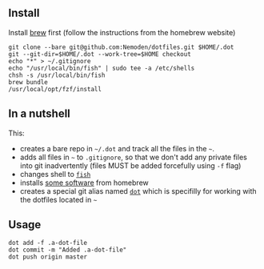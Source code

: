 Install
---

Install [brew](https://brew.sh/) first (follow the instructions from the homebrew website)

    git clone --bare git@github.com:Nemoden/dotfiles.git $HOME/.dot
    git --git-dir=$HOME/.dot --work-tree=$HOME checkout
    echo "*" > ~/.gitignore
    echo "/usr/local/bin/fish" | sudo tee -a /etc/shells
    chsh -s /usr/local/bin/fish
    brew bundle
    /usr/local/opt/fzf/install
    
In a nutshell
---

This:

- creates a bare repo in `~/.dot` and track all the files in the `~`.
- adds all files in `~` to `.gitignore`, so that we don't add any private files into git inadvertently (files MUST be added forcefully using `-f` flag)
- changes shell to [`fish`](https://fishshell.com/)
- installs [some software](/Brewfile) from homebrew
- creates a special git alias named [`dot`](/.config/fish/functions/dot.fish) which is specifilly for working with the dotfiles located in `~`


Usage
---

    dot add -f .a-dot-file
    dot commit -m "Added .a-dot-file"
    dot push origin master
